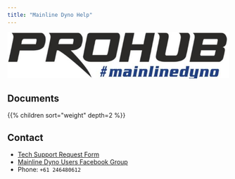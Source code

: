 ```yaml
---
title: "Mainline Dyno Help"
---
```


![Prohub Logo](/img/prohub.jpg)

## Documents

{{% children sort="weight" depth=2 %}}

## Contact

* [Tech Support Request Form](http://www.mainlinedyno.com.au/index.php/contact/support-request-menu)
* [Mainline Dyno Users Facebook Group](https://www.facebook.com/groups/483915706071402)
* Phone: `+61 246480612`
